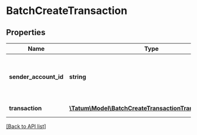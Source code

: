 # BatchCreateTransaction

## Properties

Name | Type | Description | Notes
------------ | ------------- | ------------- | -------------
**sender_account_id** | **string** | Internal sender account ID within Tatum platform |
**transaction** | [**\Tatum\Model\BatchCreateTransactionTransactionInner[]**](BatchCreateTransactionTransactionInner.md) | Array of block seals. | [optional]

[[Back to API list]](../../README.md#api-endpoints)
